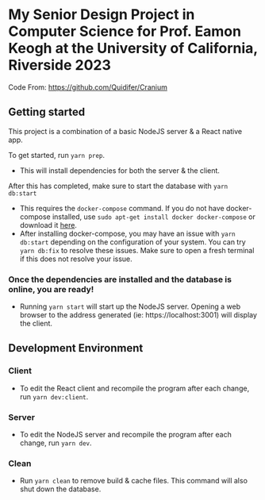 # My Senior Design Project in Computer Science for Prof. Eamon Keogh at the University of California, Riverside 2023
Code From: https://github.com/Quidifer/Cranium

## Getting started

This project is a combination of a basic NodeJS server & a React native app.

To get started, run `yarn prep`.
- This will install dependencies for both the server & the client.

After this has completed, make sure to start the database with `yarn db:start`
- This requires the `docker-compose` command. If you do not have docker-compose installed, use `sudo apt-get install docker docker-compose` or download it [here](https://docs.docker.com/compose/install/).
- After installing docker-compose, you may have an issue with `yarn db:start` depending on the configuration of your system. You can try `yarn db:fix` to resolve these issues. Make sure to open a fresh terminal if this does not resolve your issue.

### Once the dependencies are installed and the database is online, you are ready!
- Running `yarn start` will start up the NodeJS server. Opening a web browser to the address generated (ie: https://localhost:3001) will display the client.

## Development Environment

### Client
- To edit the React client and recompile the program after each change, run `yarn dev:client`.

### Server
- To edit the NodeJS server and recompile the program after each change, run `yarn dev`.

### Clean
- Run `yarn clean` to remove build & cache files. This command will also shut down the database.
